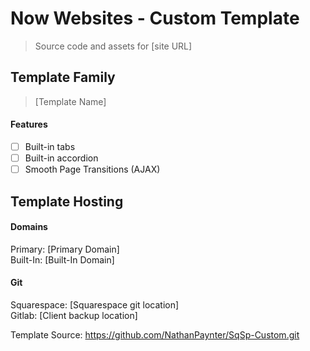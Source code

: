 Now Websites - Custom Template
=======
>Source code and assets for [site URL]

## Template Family
>[Template Name]

#### Features
- [ ] Built-in tabs
- [ ] Built-in accordion
- [ ] Smooth Page Transitions (AJAX)

## Template Hosting
#### Domains
Primary: [Primary Domain]  
Built-In: [Built-In Domain] 

#### Git
Squarespace: [Squarespace git location]  
Gitlab: [Client backup location]  

Template Source: https://github.com/NathanPaynter/SqSp-Custom.git
